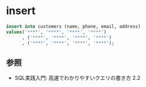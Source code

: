 # insert

```sql
insert into customers (name, phone, email, address)
values('****', '****', '****', '****')
      , ('****', '****', '****', '****')
      , ('****', '****', '****', '****');
```

## 参照
- SQL実践入門: 高速でわかりやすいクエリの書き方 2.2
